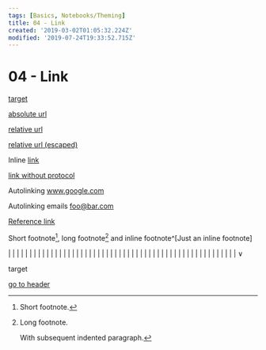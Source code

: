 ```yaml
---
tags: [Basics, Notebooks/Theming]
title: 04 - Link
created: '2019-03-02T01:05:32.224Z'
modified: '2019-07-24T19:33:52.715Z'
---
```


# 04 - Link

[target](#target)

[absolute url](https://www.google.com)

[relative url](../attachments/icon_small.png)

[relative url (escaped)](./01%20-%20Heading.md)

Inline [link](https://www.google.com)

[link without protocol](www.google.com)

Autolinking www.google.com

Autolinking emails foo@bar.com

[Reference link][1]

[1]: https://www.google.com

Short footnote[^1], long footnote[^longnote] and inline footnote^[Just an inline footnote]

[^1]: Short footnote.

[^longnote]: Long footnote.

    With subsequent indented paragraph.

|
|
|
|
|
|
|
|
|
|
|
|
|
|
|
|
|
|
|
|
|
|
|
|
|
|
|
|
|
|
|
|
|
|
|
|
|
|
|
|
|
|
|
|
|
|
|
|
|
|
|
|
|
|
∨

<div id="target">target</div>

<a href="#04---link">go to header</a>
